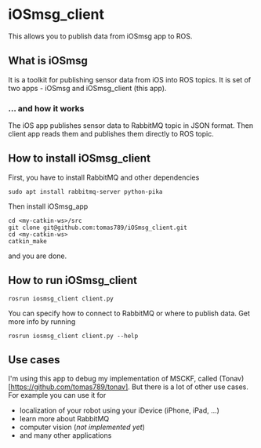 # iOSmsg_client

This allows you to publish data from iOSmsg app to ROS.

## What is iOSmsg

It is a toolkit for publishing sensor data from iOS into ROS topics. It is set of two apps - iOSmsg and iOSmsg_client (this app).

### ... and how it works

The iOS app publishes sensor data to RabbitMQ topic in JSON format. Then client app reads them and publishes them directly to ROS topic.

## How to install iOSmsg_client

First, you have to install RabbitMQ and other dependencies
```
sudo apt install rabbitmq-server python-pika
```

Then install iOSmsg_app
```
cd <my-catkin-ws>/src
git clone git@github.com:tomas789/iOSmsg_client.git
cd <my-catkin-ws>
catkin_make
```
and you are done.

## How to run iOSmsg_client

```
rosrun iosmsg_client client.py
```

You can specify how to connect to RabbitMQ or where to publish data. Get more info by running
```
rosrun iosmsg_client client.py --help
```

## Use cases

I'm using this app to debug my implementation of MSCKF, called (Tonav)[https://github.com/tomas789/tonav]. But there is a lot of other use cases. For example you can use it for
 * localization of your robot using your iDevice (iPhone, iPad, ...)
 * learn more about RabbitMQ
 * computer vision (_not implemented yet_)
 * and many other applications
